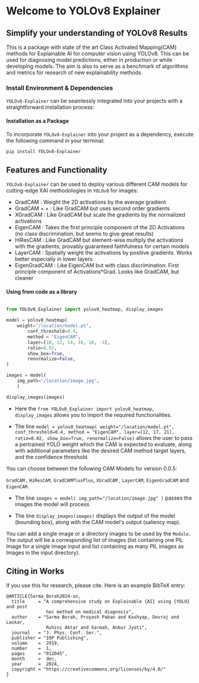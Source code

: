 # Welcome to YOLOv8 Explainer

## Simplify your understanding of YOLOv8 Results
This is a package with state of the art Class Activated Mapping(CAM) methods for Explainable AI for computer vision using YOLOv8. This can be used for diagnosing model predictions, either in production or while developing models. The aim is also to serve as a benchmark of algorithms and metrics for research of new explainability methods.

### Install Environment & Dependencies

`YOLOv8-Explainer` can be seamlessly integrated into your projects with a straightforward installation process:

#### Installation as a Package

To incorporate `YOLOv8-Explainer` into your project as a dependency, execute the following command in your terminal:

```bash
pip install YOLOv8-Explainer
```
## Features and Functionality

`YOLOv8-Explainer`  can be used to deploy various different CAM models for cutting-edge XAI methodologies in `YOLOv8` for images:

- GradCAM : Weight the 2D activations by the average gradient
- GradCAM + + : Like GradCAM but uses second order gradients
- XGradCAM : Like GradCAM but scale the gradients by the normalized activations
- EigenCAM : Takes the first principle component of the 2D Activations (no class discrimination, but seems to give great results)
- HiResCAM : Like GradCAM but element-wise multiply the activations with the gradients; provably guaranteed faithfulness for certain models
- LayerCAM : Spatially weight the activations by positive gradients. Works better especially in lower layers
- EigenGradCAM : Like EigenCAM but with class discrimination: First principle component of Activations*Grad. Looks like GradCAM, but cleaner

#### Using from code as a library

```python

from YOLOv8_Explainer import yolov8_heatmap, display_images

model = yolov8_heatmap(
    weight="/location/model.pt", 
        conf_threshold=0.4,  
        method = "EigenCAM", 
        layer=[10, 12, 14, 16, 18, -3],
        ratio=0.02,
        show_box=True,
        renormalize=False,
)

images = model(
    img_path="/location/image.jpg", 
    )

display_images(images)

```
- Here the `from YOLOv8_Explainer import yolov8_heatmap, display_images` allows you to import the required functionalities. 

- The line `model = yolov8_heatmap( weight="/location/model.pt", conf_threshold=0.4, method = "EigenCAM", layer=[12, 17, 21], ratio=0.02, show_box=True, renormalize=False)` allows the user to pass a pertrained YOLO weight which the CAM is expected to evaluate, along with additional parameters like the desired CAM method target layers, and the confidence threshold.

You can choose between the following CAM Models for version 0.0.5:

`GradCAM` , `HiResCAM`, `GradCAMPlusPlus`, `XGradCAM` , `LayerCAM`, `EigenGradCAM` and `EigenCAM`.

- The line `images = model( img_path="/location/image.jpg" )` passes the images the model will process

- The line `display_images(images)` displays the output of the model (bounding box), along with the CAM model's output (saliency map). 

You can add a single image or a directory images to be used by the `Module`. The output will be a corresponding list of images (list containing one PIL Image for a single image input and list containing as many PIL images as Images in the input directory).

## Citing in Works

If you use this for research, please cite. Here is an example BibTeX entry:

```
@ARTICLE{Sarma_Borah2024-un,
  title     = "A comprehensive study on Explainable {AI} using {YOLO} and post
               hoc method on medical diagnosis",
  author    = "Sarma Borah, Proyash Paban and Kashyap, Devraj and Laskar,
               Ruhini Aktar and Sarmah, Ankur Jyoti",
  journal   = "J. Phys. Conf. Ser.",
  publisher = "IOP Publishing",
  volume    =  2919,
  number    =  1,
  pages     = "012045",
  month     =  dec,
  year      =  2024,
  copyright = "https://creativecommons.org/licenses/by/4.0/"
}

```
